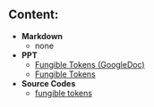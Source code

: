 
## Content:
- **Markdown**
    - none
- **PPT**
    - [Fungible Tokens (GoogleDoc)](https://docs.google.com/presentation/d/1tIejWhmvma4Hf4CbZfi_mljTpwnopQNQUG12APgNreo/edit#slide=id.g24f56990196_2_0)
    - [Fungible Tokens](./lesson-1.ppt)
- **Source Codes**
    - [fungible tokens](./src/fungible_tokens)
